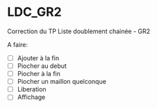 # LDC_GR2

Correction du TP Liste doublement chainée - GR2

A faire:

- [ ] Ajouter à la fin 
- [ ] Piocher au debut
- [ ] Piocher à la fin 
- [ ] Piocher un maillon quelconque
- [ ] Liberation
- [ ] Affichage
